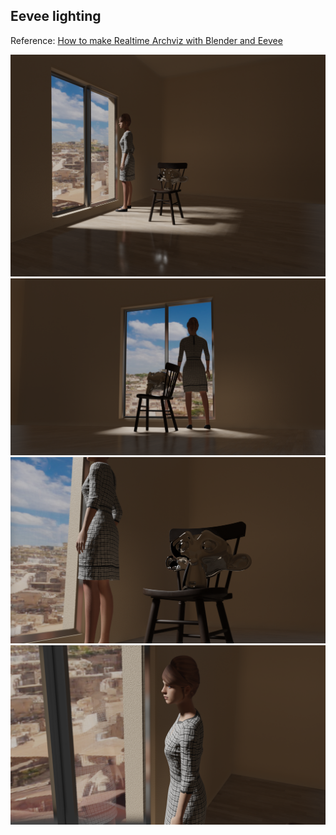 ## Eevee lighting

Reference: [How to make Realtime Archviz with Blender and Eevee](https://youtu.be/2VNztZdfGZY)

<img src="./eevee_lighting/Camera1.png" width=700>

<img src="./eevee_lighting/Camera2.png" width=700>

<img src="./eevee_lighting/Camera3.png" width=700>

<img src="./eevee_lighting/Camera4.png" width=700>

